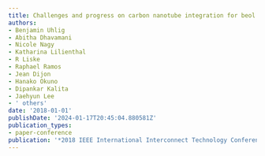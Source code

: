 ```yaml
---
title: Challenges and progress on carbon nanotube integration for beol interconnects
authors:
- Benjamin Uhlig
- Abitha Dhavamani
- Nicole Nagy
- Katharina Lilienthal
- R Liske
- Raphael Ramos
- Jean Dijon
- Hanako Okuno
- Dipankar Kalita
- Jaehyun Lee
- ' others'
date: '2018-01-01'
publishDate: '2024-01-17T20:45:04.880581Z'
publication_types:
- paper-conference
publication: '*2018 IEEE International Interconnect Technology Conference (IITC)*'
---
```

